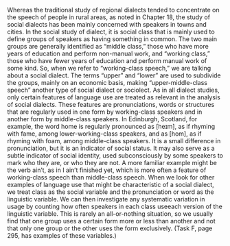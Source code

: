 Whereas the traditional study of regional dialects tended to concentrate on the
speech of people in rural areas, as noted in Chapter 18, the study of social
dialects has been mainly concerned with speakers in towns and cities. In the
social study of dialect, it is social class that is mainly used to define groups of
speakers as having something in common. The two main groups are generally
identified as “middle class,” those who have more years of education and
perform non-manual work, and “working class,” those who have fewer years of
education and perform manual work of some kind. So, when we refer to
“working-class speech,” we are talking about a social dialect. The terms “upper”
and “lower” are used to subdivide the groups, mainly on an economic basis,
making “upper-middle-class speech” another type of social dialect or sociolect.
As in all dialect studies, only certain features of language use are treated as
relevant in the analysis of social dialects. These features are pronunciations,
words or structures that are regularly used in one form by working-class
speakers and in another form by middle-class speakers. In Edinburgh, Scotland,
for example, the word home is regularly pronounced as [heɪm], as if rhyming
with fame, among lower-working-class speakers, and as [hom], as if rhyming
with foam, among middle-class speakers. It is a small difference in
pronunciation, but it is an indicator of social status. It may also serve as a subtle
indicator of social identity, used subconsciously by some speakers to mark who
they are, or who they are not. A more familiar example might be the verb ain’t,
as in I ain’t finished yet, which is more often a feature of working-class speech
than middle-class speech.
When we look for other examples of language use that might be
characteristic of a social dialect, we treat class as the social variable and the
pronunciation or word as the linguistic variable. We can then investigate any
systematic variation in usage by counting how often speakers in each class useeach version of the linguistic variable. This is rarely an all-or-nothing situation,
so we usually find that one group uses a certain form more or less than another
and not that only one group or the other uses the form exclusively. (Task F, page
295, has examples of these variables.)
